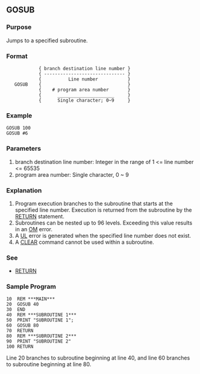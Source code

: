 ## GOSUB

### Purpose
Jumps to a specified subroutine.

### Format
```basic
            { branch destination line number }
            { ------------------------------ }
            {          Line number           }
   GOSUB    {                                }
            {    # program area number       }
            {      _____________________     }
            {      Single character; 0~9     }
```

### Example
```basic
GOSUB 100
GOSUB #6
```

### Parameters
1. branch destination line number: Integer in the range of 1 <= line number <= 65535
2. program area number: Single character, 0 ~ 9

### Explanation
1. Program execution branches to the subroutine that starts at the specified 
line number. Execution is returned from the subroutine by the [RETURN](RETURN.md) statement.
2. Subroutines can be nested up to 96 levels. Exceeding this value results in an [OM](../errors/OM.md) error.
3. A [UL](../errors/UL.md) error is generated when the specified line number does not exist.
4. A [CLEAR](CLEAR.md) command cannot be used within a subroutine.

### See
 - [RETURN](RETURN.md)

### Sample Program
```basic
10  REM ***MAIN***
20  GOSUB 40
30  END
40  REM ***SUBROUTINE 1***
50  PRINT "SUBROUTINE 1"; 
60  GOSUB 80
70  RETURN 
80  REM ***SUBROUTINE 2***
90  PRINT "SUBROUTINE 2"
100 RETURN
```

Line 20 branches to subroutine beginning at line 40, and line 60 branches to subroutine beginning at line 80.
